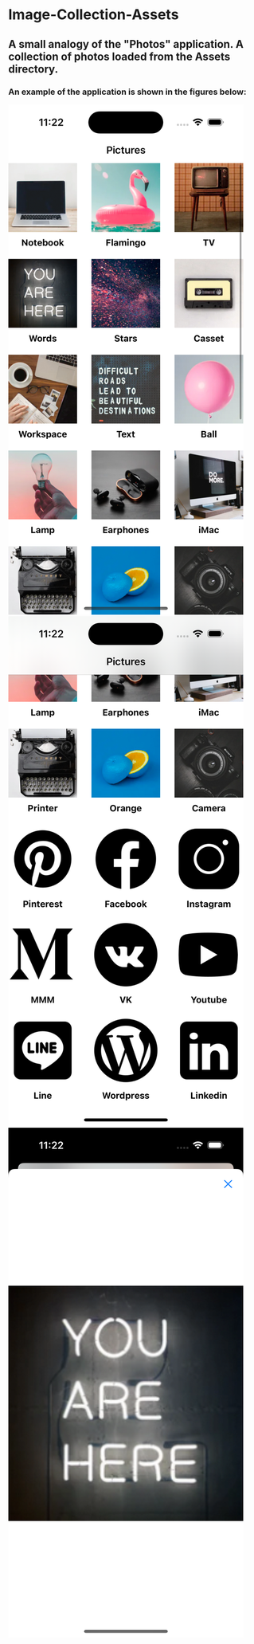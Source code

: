 # Image-Collection-Assets
## A small analogy of the "Photos" application. A collection of photos loaded from the Assets directory.

### An example of the application is shown in the figures below:

![Image alt](https://github.com/pozitr0n/Image-Collection-Assets/raw/main/images/pic1.png)
![Image alt](https://github.com/pozitr0n/Image-Collection-Assets/raw/main/images/pic2.png)
![Image alt](https://github.com/pozitr0n/Image-Collection-Assets/raw/main/images/pic3.png)
